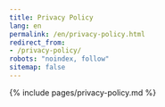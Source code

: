 ```yaml
---
title: Privacy Policy
lang: en
permalink: /en/privacy-policy.html
redirect_from: 
- /privacy-policy/
robots: "noindex, follow"
sitemap: false
---
```


{% include pages/privacy-policy.md %}
